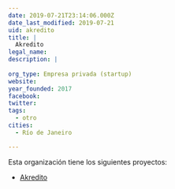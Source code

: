 ```yaml
---
date: 2019-07-21T23:14:06.000Z
date_last_modified: 2019-07-21
uid: akredito
title: |
  Akredito
legal_name: 
description: |
  
org_type: Empresa privada (startup)
website: 
year_founded: 2017
facebook: 
twitter: 
tags:
  - otro
cities: 
  - Río de Janeiro

---
```


Esta organización tiene los siguientes proyectos:

- [Akredito](/proyectos/akredito)
